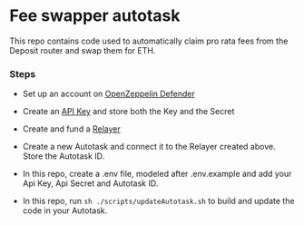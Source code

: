 # Fee swapper autotask

This repo contains code used to automatically claim pro rata fees from the Deposit router and swap them for ETH.


### Steps

- Set up an account on [OpenZeppelin Defender](https://defender.openzeppelin.com/#/relay)

- Create an [API Key](https://defender.openzeppelin.com/#/api-keys) and store both the Key and the Secret

- Create and fund a [Relayer](https://defender.openzeppelin.com/#/relay)

- Create a new Autotask and connect it to the Relayer created above. Store the Autotask ID.

- In this repo, create a .env file, modeled after .env.example and add your Api Key, Api Secret and Autotask ID.

- In this repo, run `sh ./scripts/updateAutotask.sh` to build and update the code in your Autotask.

